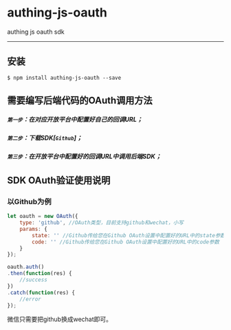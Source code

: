 # authing-js-oauth
authing js oauth sdk

----------

## 安装

``` shell
$ npm install authing-js-oauth --save
```

## 需要编写后端代码的OAuth调用方法

##### ```第一步```：在对应开放平台中配置好自己的回调URL；
##### ```第二步```：下载SDK[```Github```]；
##### ```第三步```：在开放平台中配置好的回调URL中调用后端SDK；

## SDK OAuth验证使用说明

### 以Github为例

``` javascript
let oauth = new OAuth({
	type: 'github', //OAuth类型，目前支持github和wechat，小写
	params: {
		state: '' //Github传给您在Github OAuth设置中配置好的URL中的state参数
		code: '' //Github传给您在Github OAuth设置中配置好的URL中的code参数
	}
});

oauth.auth()
.then(function(res) {
	//success
})
.catch(function(res) {
	//error
});

```

微信只需要把github换成wechat即可。

